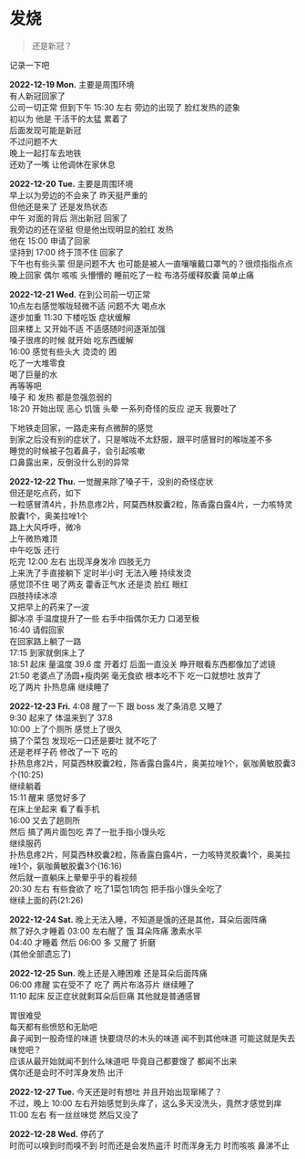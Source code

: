 # 发烧

> 还是新冠？

记录一下吧

**2022-12-19 Mon.** 主要是周围环境  
有人新冠回家了  
公司一切正常 但到下午 15:30 左右 旁边的出现了 脸红发热的迹象  
初以为 他是 干活干的太猛 累着了  
后面发现可能是新冠  
不过问题不大  
晚上一起打车去地铁  
还劝了一嘴 让他调休在家休息  

**2022-12-20 Tue.** 主要是周围环境  
早上以为旁边的不会来了 昨天挺严重的  
但他还是来了 还是发热状态  
中午 对面的背后 测出新冠 回家了  
我旁边的还在坚挺 但是他出现明显的脸红 发热  
他在 15:00 申请了回家  
坚持到 17:00 终于顶不住 回家了  
下午也有些头蒙 但是问题不大 也可能是被人一直嚷嚷戴口罩气的？很烦指指点点  
晚上回家 偶尔 咳咳 头懵懵的 睡前吃了一粒 布洛芬缓释胶囊 简单止痛  

**2022-12-21 Wed.** 在到公司前一切正常  
10点左右感觉喉咙轻微不适 问题不大 喝点水  
逐步加重 11:30 下楼吃饭 症状缓解  
回来楼上 又开始不适 不适感随时间逐渐加强  
嗓子很疼的时候 就开始 吃东西缓解  
16:00 感觉有些头大 烫烫的 困  
吃了一大堆零食  
喝了巨量的水  
再等等吧  
嗓子 和 发热 都是忽强忽弱的  
18:20 开始出现 恶心 饥饿 头晕 一系列奇怪的反应 逆天 我要吐了

下地铁走回家，一路走来有点微醉的感觉  
到家之后没有别的症状了，只是喉咙不太舒服，跟平时感冒时的喉咙差不多  
睡觉的时候被子包着鼻子，会引起咳嗽  
口鼻露出来，反倒没什么别的异常  

**2022-12-22 Thu.** 一觉醒来除了嗓子干，没别的奇怪症状  
但还是吃点药，如下  
一粒感冒清4片，扑热息疼2片，阿莫⻄林胶囊2粒，陈香露白露4片，一力咳特灵胶囊1个，奥美拉唑1个  
路上大风呼呼，微冷  
上午微热难顶  
中午吃饭 还行  
吃完 12:00 左右 出现浑身发冷 四肢无力  
上来洗了手直接躺下 定时半小时 无法入睡 持续发烫  
感觉顶不住 喝了两支 藿香正气水 还是烫 脸红 眼红  
四肢持续冰凉  
又把早上的药来了一波  
脚冰凉 手温度提升了一些 右手中指偶尔无力 口渴至极  
16:40 请假回家  
在回家路上躺了一路  
17:15 到家就倒床上了  
18:51 起床 量温度 39.6 度 开着灯 后面一直没关 睁开眼看东西都像加了滤镜  
21:50 老婆点了汤圆+瘦肉粥 毫无食欲 根本吃不下 吃一口就想吐 放弃了  
吃了两片 扑热息痛 继续睡了  

**2022-12-23 Fri.** 4:08 醒了一下 跟 boss 发了条消息 又睡了  
9:30 起来了 体温来到了 37.8  
10:00 上了个厕所 感觉上了很久  
搞了个菜包 发现吃一口还是要吐 就不吃了  
还是老样子药 修改了一下 吃的  
扑热息疼2片，阿莫⻄林胶囊2粒，陈香露白露4片，奥美拉唑1个，氨咖黄敏胶囊3个(10:25)  
继续躺着  
15:11 醒来 感觉好多了  
在床上坐起来 看了看手机  
16:00 又去了趟厕所  
然后 搞了两片面包吃 弄了一批手指小馒头吃  
继续服药  
扑热息疼2片，阿莫⻄林胶囊2粒，陈香露白露4片，一力咳特灵胶囊1个，奥美拉唑1个，氨咖黄敏胶囊3个(16:16)  
然后就一直躺床上晕晕乎乎的看视频  
20:30 左右 有些食欲了 吃了1菜包1肉包 把手指小馒头全吃了  
继续上面的药(21:26)  

**2022-12-24 Sat.** 晚上无法入睡，不知道是饿的还是其他，耳朵后面阵痛  
熬了好久才睡着 03:00 左右醒了 饿 耳朵阵痛 激素水平  
04:40 才睡着 然后 06:00 多 又醒了 折磨  
(其他全部遗忘了)

**2022-12-25 Sun.** 晚上还是入睡困难 还是耳朵后面阵痛  
06:00 疼醒 实在受不了 吃了 两片布洛芬片 继续睡了  
11:10 起床 反正症状就剩耳朵后巨痛 其他就是普通感冒  

胃很难受  
每天都有些愤怒和无助吧  
鼻子闻到一股奇怪的味道 快要烧尽的木头的味道 闻不到其他味道 可能这就是失去味觉吧？  
应该从最开始就闻不到什么味道吧 毕竟自己都要馊了 都闻不出来  
偶尔还是会时不时浑身发热 出汗  

**2022-12-27 Tue.** 今天还是时有想吐 并且开始出现窜稀了？  
不过，晚上 10:00 左右开始感觉到头痒了，这么多天没洗头，竟然才感觉到痒  
11:00 左右 有一丝丝味觉 然后又没了

**2022-12-28 Wed.** 停药了  
时而可以嗅到时而嗅不到 时而还是会发热盗汗 时而浑身无力 时而咳咳 鼻涕不止  
